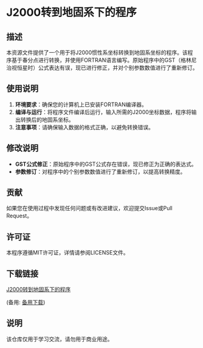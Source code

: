 # J2000转到地固系下的程序

## 描述

本资源文件提供了一个用于将J2000惯性系坐标转换到地固系坐标的程序。该程序基于春分点进行转换，并使用FORTRAN语言编写。原始程序中的GST（格林尼治视恒星时）公式表达有误，现已进行修正，并对个别参数数值进行了重新修订。

## 使用说明

1. **环境要求**：确保您的计算机上已安装FORTRAN编译器。
2. **编译与运行**：将程序文件编译后运行，输入所需的J2000坐标数据，程序将输出转换后的地固系坐标。
3. **注意事项**：请确保输入数据的格式正确，以避免转换错误。

## 修改说明

- **GST公式修正**：原始程序中的GST公式存在错误，现已修正为正确的表达式。
- **参数修订**：对程序中的个别参数数值进行了重新修订，以提高转换精度。

## 贡献

如果您在使用过程中发现任何问题或有改进建议，欢迎提交Issue或Pull Request。

## 许可证

本程序遵循MIT许可证，详情请参阅LICENSE文件。

## 下载链接
[J2000转到地固系下的程序](https://pan.quark.cn/s/a31fcf3d55b9) 

(备用: [备用下载](https://pan.baidu.com/s/1X7IoTAmpTcbt0Tzh03ksdg?pwd=1234))

## 说明

该仓库仅用于学习交流，请勿用于商业用途。
